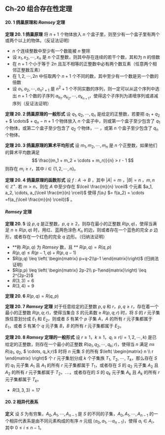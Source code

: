 ## Ch-20 组合存在性定理

#### 20. 1  鸽巢原理和 $Ramsey$ 定理

**定理 20. 1  鸽巢原理**    将 $n+1$ 个物体放入 $n$ 个盒子里，则至少有一个盒子里有两个或两个以上的物体。（反证法证明）

* $n$ 个连续整数中至少有一个数能被 $n$ 整除
* 设 $x_1, x_2, \cdots , x_n$ 是 $n$ 个正整数，则其中存在连续的若干个数，其和为 $n$ 的倍数
* 在 $n+1$ 个小于等于 $2n$ 且互不相等的正整数中必有两个数互素（任意两个相邻正整数互素）
* 在 $1, 2, \cdots, 2n$ 中任取两个 $n+1$ 个不同的数，其中至少有一个数是另一个数的倍数
* 设 $a_1, a_2, \cdots, a_{n^2 + 1}$ 是 $n^2 + 1$ 个不同实数的序列，则一定可以从这个序列中选出 $n+1$ 个数的子序列 $a_{k_1}, a_{k_2}, \cdots, a_{k_{n+1}}$，使得这个子序列为递增序列或递减序列（反证法证明）



**定理 20. 2  鸽巢原理的一般形式**    设 $q_1, q_2, \cdots, q_n$ 是给定的正整数，若要把 $q_1$ $+$ $q_2$ $+$ $ \cdots$ $+$ $q_n$ $-$ $n$ $+$ $1$ 个物体放入 $n$ 个盒子中，则或第一个盒子至少包含了 $q_1$ 个物体，或第二个盒子至少包含了 $q_2$ 个物体，$\cdots$ ，或第 $n$ 个盒子至少包含了 $q_n$ 个物体。



**定理 20. 3  鸽巢原理的算术平均形式**    设 $m_1, m_2, \cdots, m_n$ 是 $n$ 个正整数，如果他们的算术平均数满足
$$
\frac{(m_1 + m_2 + \cdots + m_n)}{n} > r - 1
$$
则存在 $m_i \geq r$，其中 $i \in {\{1, 2, \cdots, n\}}$。



**定理 20. 4  鸽巢原理的函数形式**    设 $f:A \rightarrow B$ ，其中 $|A|=m$ ，$|B|=n$ ，$m,n \in \mathbb{Z^+}$. 若 $m>n$，则在 $A$ 中至少存在 $\lceil \frac{m}{n} \rceil$ 个元素 $a_1, a_2, \cdots, a_{\lceil \frac{m}{n} \rceil}$ 使得 $f(a_1)$ $= f(a_2) = \cdots =f(a_{\lceil \frac{m}{n} \rceil})$ 。 















#### $Ramsey$ 定理

**定理 20. 5**    设 $p,q$ 是正整数，$p,q \geq 2$，则存在最小的正整数 $R(p,q)$，使得当满足 $n \geq R(p,q)$ 时，用红、蓝两色涂色 $K_n$ 的边，则或者存在一个蓝色的完全 $p$ 边形，或者存在一个红色的完全 $q$ 边形。（归纳法证明） 

+ **称 $R(p,q)$ 为 $Ramsey$ 数，且 ** $R(p,q) = R(q,p)$ 
+ $R(p,q) \leq R(p-1, q) + R(p, q-1)$ 
+ $R(p,q) \leq \left( \begin{matrix} p+q-2\\p-1 \end{matrix}\right)$ (归纳法证明)
+ $R(p,p) \leq \left( \begin{matrix} 2p-2\\ p-1\end{matrix}\right) \leq 2^{2p-2}$ 
+ $R(3,3)=6$
+ $R(3,4)=9$



**定理 20. 6**    $R(p,q) = R(q,p)$ 



**定理 20. 7  $Ramsey$ 定理**    对于任意给定的正整数 $p,q$ 和 $r$，$p,q \geq r$，存在着一个最小的正整数 $R(p,q;r)$，使得当集合 $S$ 的元素数 $\geq$ $R(p,q;r)$ 时，将 $S$ 的 $r$ 元子集族任意划分成 $E_1$ 和 $E_2$，则或者 $S$ 有某个 $p$ 子集 $A$，$A$ 的所有 $r$ 元子集都属于 $E_1$，或者 $S$ 有某个 $q$ 元子集 $B$，$B$ 的所有 $r$ 元子集都属于 $E_2$。



**定理 20. 8  $Ramsey$ 定理的一般形式**    设 $r \geq 1$，$k \geq 1$，$q_i \geq r(i = 1, 2, \cdots, k)$ 是已给定的正整数，则存在一个最小的正整数 $R(q_1,q_2, \cdots, q_k;r)$，使得当 $n$ 满足 $n \geq$ $R(q_1,$  $q_2,$ $ \cdots, q_k;r)$ 时将 $n$ 元集 $S$ 的所有 $\left( \begin{matrix} n \\ r \end{matrix} \right)$ 个 $r$ 元子集划分成 $k$ 个子集族 $T_1,$ $T_2,$ $\cdots,$ $T_k$，那么存在 $S$ 的 $q_1$ 元子集 $A_1$ 且 $A_1$ 的所有 $r$ 元子集都属于 $T_1$，或者存在 $S$ 的 $q_2$ 元子集 $A_2$ 且 $A_2$ 的所有 $r$ 元子集都属于 $T_2$，$\cdots$，或者存在的 $S$ 的 $q_k$ 元子集 $A_k$ 且 $A_k$ 的所有 $r$ 元子集都属于 $T_k$。

+ $R(3,3,3) = 17$



#### 20. 2  相异代表系

**定义**    设 $S$ 为有穷集，$A_0, A_1, \cdots,A_{n-1}$ 是 $S$ 的不同的子集，$A_0, A_1, \cdots, A_{n-1}$ 的一个相异代表系是由不同元素构成的有序 $n$ 元组 $\langle a_0, a_1, \cdots a_{n-1} \rangle$，使得 $a_i \in A_i$，其中 $0 \leq i \leq n-1$。 